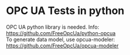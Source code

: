 # OPC UA Tests in python

OPC UA python library is needed. Info: https://github.com/FreeOpcUa/python-opcua \
To generate data model, use opcua-modeler: https://github.com/FreeOpcUa/opcua-modeler
